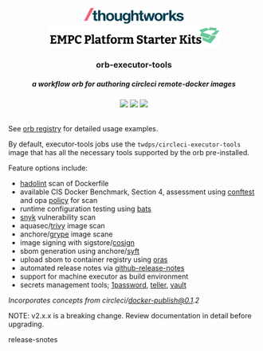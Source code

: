 <div align="center">
	<p>
		<img alt="Thoughtworks Logo" src="https://raw.githubusercontent.com/ThoughtWorks-DPS/static/master/thoughtworks_flamingo_wave.png?sanitize=true" width=200 />
    <br />
		<img alt="DPS Title" src="https://raw.githubusercontent.com/ThoughtWorks-DPS/static/master/EMPCPlatformStarterKitsImage.png" width=350/>
	</p>
  <h3>orb-executor-tools</h3>
  <h5>a workflow orb for authoring circleci remote-docker images</h5>
  <a href="https://app.circleci.com/pipelines/github/ThoughtWorks-DPS/orb-executor-tools"><img src="https://circleci.com/gh/ThoughtWorks-DPS/orb-executor-tools.svg?style=shield"></a> <a href="https://badges.circleci.com/orbs/twdps/executor-tools.svg"><img src="https://badges.circleci.com/orbs/twdps/executor-tools.svg"></a> <a href="https://opensource.org/licenses/MIT"><img src="https://img.shields.io/badge/license-MIT-blue.svg"></a>
</div>
<br />

See [orb registry](https://circleci.com/developer/orbs/orb/twdps/executor-tools) for detailed usage examples.  

By default, executor-tools jobs use the `twdps/circleci-executor-tools` image that has all the necessary tools supported by the orb pre-installed.  

Feature options include:

- [hadolint](https://github.com/hadolint/hadolint) scan of Dockerfile
- available CIS Docker Benchmark, Section 4, assessment using [conftest](https://github.com/open-policy-agent/conftest) and opa [policy](CIS_BENCHMARK.md) for scan
- runtime configuration testing using [bats](https://github.com/bats-core/bats-core)
- [snyk](https://github.com/snyk/cli) vulnerability scan
- aquasec/[trivy](https://github.com/aquasecurity/trivy) image scan
- anchore/[grype](https://github.com/anchore/grype) image scane
- image signing with sigstore/[cosign](https://github.com/sigstore/cosign)
- sbom generation using anchore/[syft](https://github.com/anchore/syft)
- upload sbom to container registry using [oras](https://github.com/oras-project/oras)
- automated release notes via [github-release-notes](https://github.com/github-tools/github-release-notes)
- support for machine executor as build environment
- secrets management tools; [1password](https://1password.com), [teller](https://github.com/tellerops/teller), [vault](https://www.vaultproject.io)

_Incorporates concepts from circleci/docker-publish@0.1.2_

NOTE: v2.x.x is a breaking change. Review documentation in detail before upgrading.

release-snotes 

